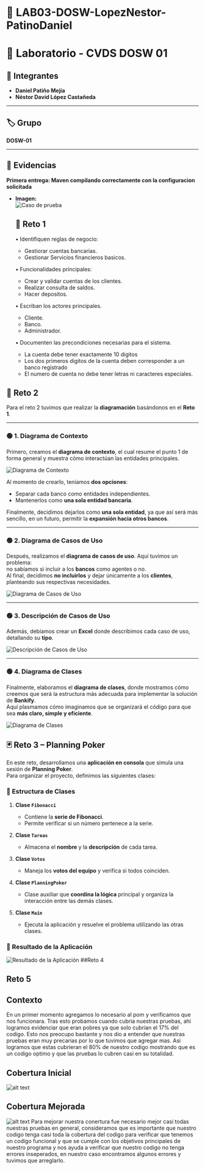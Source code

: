 # 🧩 LAB03-DOSW-LopezNestor-PatinoDaniel
# 📘 Laboratorio - CVDS DOSW 01  

## 👥 Integrantes  
- **Daniel Patiño Mejía**  
- **Néstor David López Castañeda**  

---

## 🏷️ Grupo  
**DOSW-01**  

---

## 📂 Evidencias  

**Primera entrega: Maven compilando correctamente con la configuracion solicitada**
- **Imagen:**  
  ![Caso de prueba](docs/images/capturaInicial.png)


  ## 📂 Reto 1

  •	Identifiquen reglas de negocio:

    - Gestiorar cuentas bancarias.
    - Gestionar Servicios financieros basicos.
    

  •	Funcionalidades principales:

    - Crear y validar cuentas de los clientes.
    - Realizar consulta de saldos.
    - Hacer depositos.

  •	Escriban los actores principales.
    - Cliente.
    - Banco.
    - Administrador.

  •	Documenten las precondiciones necesarias para el sistema.
    - La cuenta debe tener exactamente 10 digitos
    - Los dos primeros digitos de la cuenta deben corresponder a un banco registrado
    - El numero de cuenta no debe tener letras ni caracteres especiales.  
 
 ## 📂 Reto 2

Para el reto 2 tuvimos que realizar la **diagramación** basándonos en el **Reto 1**.

---

### 🟢 1. Diagrama de Contexto
Primero, creamos el **diagrama de contexto**, el cual resume el punto 1 de forma general y muestra cómo interactúan las entidades principales.

![Diagrama de Contexto](docs/Uml/Diagramadecontexto.png)

Al momento de crearlo, teníamos **dos opciones**:
- Separar cada banco como entidades independientes.
- Mantenerlos como **una sola entidad bancaria**.

Finalmente, decidimos dejarlos como **una sola entidad**, ya que así será más sencillo, en un futuro, permitir la **expansión hacia otros bancos**.

---

### 🟢 2. Diagrama de Casos de Uso
Después, realizamos el **diagrama de casos de uso**. Aquí tuvimos un problema:  
no sabíamos si incluir a los **bancos** como agentes o no.  
Al final, decidimos **no incluirlos** y dejar únicamente a los **clientes**, planteando sus respectivas necesidades.

![Diagrama de Casos de Uso](docs/Uml/Casos%20de%20uso.png)

---

### 🟢 3. Descripción de Casos de Uso
Además, debíamos crear un **Excel** donde describimos cada caso de uso, detallando su **tipo**.

![Descripción de Casos de Uso](docs/Uml/EXCEL.png)

---

### 🟢 4. Diagrama de Clases
Finalmente, elaboramos el **diagrama de clases**, donde mostramos cómo creemos que será la estructura más adecuada para implementar la solución de **Bankify**.  
Aquí plasmamos cómo imaginamos que se organizará el código para que sea **más claro, simple y eficiente**.

![Diagrama de Clases](docs/Uml/Diagrama%20de%20clases%20(2).png)

## **🃏 Reto 3 – Planning Poker**
En este reto, desarrollamos una **aplicación en consola** que simula una sesión de **Planning Poker**.  
Para organizar el proyecto, definimos las siguientes clases:

### **📌 Estructura de Clases**
1. **Clase `Fibonacci`**  
   - Contiene la **serie de Fibonacci**.  
   - Permite verificar si un número pertenece a la serie.

2. **Clase `Tareas`**  
   - Almacena el **nombre** y la **descripción** de cada tarea.

3. **Clase `Votos`**  
   - Maneja los **votos del equipo** y verifica si todos coinciden.

4. **Clase `PlanningPoker`**  
   - Clase auxiliar que **coordina la lógica** principal y organiza la interacción entre las demás clases.

5. **Clase `Main`**  
   - Ejecuta la aplicación y resuelve el problema utilizando las otras clases.

### **🎯 Resultado de la Aplicación**
![Resultado de la Aplicación](docs/images/Reto3.png)
##Reto 4


## Reto 5
## Contexto

En un primer momento agregamos lo necesario al pom y verificamos que nos funcionara. Tras esto probamos cuando cubria nuestras pruebas, ahi logramos evidenciar que eran pobres ya que solo cubrian el 17% del codigo. Esto nos preocupo bastante y nos dio a entender que nuestras pruebas eran muy precarias por lo que tuvimos que agregar mas. Asi logramos que estas cubrieran el 80% de nuestro codigo mostrando que es un codigo optimo y que las pruebas lo cubren casi en su totalidad.

## Cobertura Inicial

![alt text](docs/images/image.png)

## Cobertura Mejorada

![alt text](docs/images/image2.png)
Para mejorar nuestra conertura fue necesario mejor casi todas nuestras pruebas en general, consideramos que es importante que nuestro codigo tenga casi toda la cobertura del codigo para verificar que tenemos un codigo funcional y que se cumple con los objetivos principales de nuestro programa y nos ayuda a verificar que nuestro codigo no tenga errores inseperados, en nuestro caso encontramos algunos errores y tuvimos que arreglarlo.